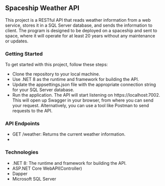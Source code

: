 ## Spaceship Weather API
This project is a RESTful API that reads weather information from a web service, stores it in a SQL Server database, and sends the information to client. The program is designed to be deployed on a spaceship and sent to space, where it will operate for at least 20 years without any maintenance or updates.

### Getting Started
To get started with this project, follow these steps:

- Clone the repository to your local machine.
- Use .NET 8 as the runtime and framework for building the API.
- Update the appsettings.json file with the appropriate connection string for your SQL Server database.
- Run the application.
The API will start listening on https://localhost:7002. This will open up Swagger in your browser, from where you can send your request. Alternatively, you can use a tool like Postman to send requests to the API.

### API Endpoints
- GET /weather: Returns the current weather information.
- 
### Technologies
- .NET 8: The runtime and framework for building the API.
- ASP.NET Core WebAPI(Controller)
- Dapper
- Microsoft SQL Server
